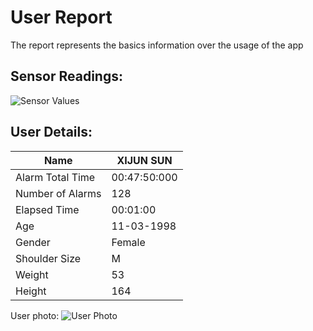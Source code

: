 # User Report
The report represents the basics information over the usage of the app
## Sensor Readings:
![Sensor Values](C:\Users\icadmin\PostureResearchProject\gui/data/img/graphs/graph_20240827152246_2.png)
## User Details:
| Name | XIJUN  SUN |
| --- | --- |
| Alarm Total Time | 00:47:50:000 |
| Number of Alarms | 128 |
| Elapsed Time | 00:01:00 |
| Age | 11-03-1998 |
| Gender | Female |
| Shoulder Size | M |
| Weight | 53 |
| Height | 164 |
User photo:
![User Photo]()

